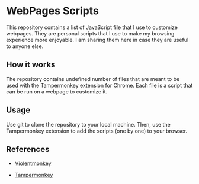 # WebPages Scripts

This repository contains a list of JavaScript file that I use to customize webpages. They are personal scripts that I use to make my browsing experience more enjoyable. I am sharing them here in case they are useful to anyone else.

## How it works

The repository contains undefined number of files that are meant to be used with the Tampermonkey extension for Chrome. Each file is a script that can be run on a webpage to customize it. 

## Usage

Use git to clone the repository to your local machine. Then, use the Tampermonkey extension to add the scripts (one by one) to your browser.

## References

- [Violentmonkey](https://violentmonkey.github.io/)

- [Tampermonkey](https://www.tampermonkey.net/)